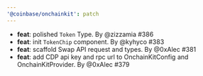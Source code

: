 ```yaml
---
'@coinbase/onchainkit': patch
---
```


- **feat**: polished `Token` Type. By @zizzamia #386
- **feat**: init `TokenChip` component. By @kyhyco #383
- **feat**: scaffold Swap API request and types. By @0xAlec #381
- **feat**: add CDP api key and rpc url to OnchainKitConfig and OnchainKitProvider. By @0xAlec #379
